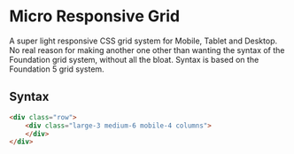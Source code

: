 # Micro Responsive Grid
A super light responsive CSS grid system for Mobile, Tablet and Desktop. No real reason for making another one other than wanting the syntax of the Foundation grid system, without all the bloat. Syntax is based on the Foundation 5 grid system.

## Syntax
```html
<div class="row">
	<div class="large-3 medium-6 mobile-4 columns">
	</div>
</div>
```

